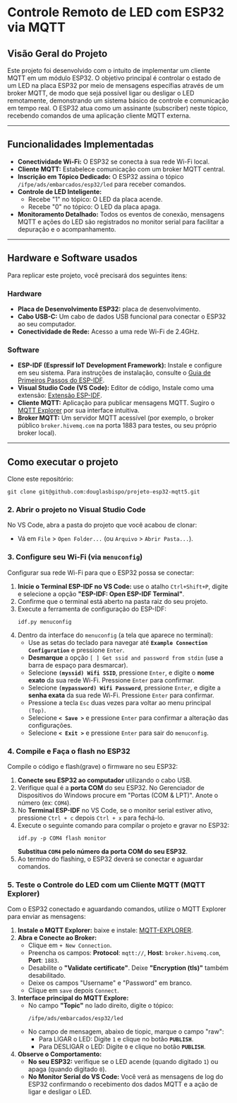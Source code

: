 # Controle Remoto de LED com ESP32 via MQTT

## Visão Geral do Projeto

Este projeto foi desenvolvido com o intuito de implementar um cliente MQTT em um módulo ESP32. O objetivo principal é controlar o estado de um LED na placa ESP32 por meio de mensagens específias através de um broker MQTT, de modo que sejá possível ligar ou desligar o LED remotamente, demonstrando um sistema básico de controle e comunicação em tempo real. O ESP32 atua como um assinante (subscriber) neste tópico, recebendo comandos de uma aplicação cliente MQTT externa.

*** 

## Funcionalidades Implementadas

* **Conectividade Wi-Fi:** O ESP32 se conecta à sua rede Wi-Fi local.
* **Cliente MQTT:** Estabelece comunicação com um broker MQTT central.
* **Inscrição em Tópico Dedicado:** O ESP32 assina o tópico `/ifpe/ads/embarcados/esp32/led` para receber comandos.
* **Controle de LED Inteligente:**
    * Recebe "1" no tópico: O LED da placa acende.
    * Recebe "0" no tópico: O LED da placa apaga.
* **Monitoramento Detalhado:** Todos os eventos de conexão, mensagens MQTT e ações do LED são registrados no monitor serial para facilitar a depuração e o acompanhamento.

***

## Hardware e Software usados

Para replicar este projeto, você precisará dos seguintes itens:

### Hardware

* **Placa de Desenvolvimento ESP32:** placa de desenvolvimento.
* **Cabo USB-C:** Um cabo de dados USB funcional para conectar o ESP32 ao seu computador.
* **Conectividade de Rede:** Acesso a uma rede Wi-Fi de 2.4GHz.

### Software

* **ESP-IDF (Espressif IoT Development Framework):** Instale e configure em seu sistema. Para instruções de instalação, consulte o [Guia de Primeiros Passos do ESP-IDF](https://docs.espressif.com/projects/esp-idf/en/stable/esp32/get-started/index.html).
* **Visual Studio Code (VS Code):** Editor de código, Instale como uma extensão: [Extensão ESP-IDF](https://github.com/espressif/vscode-esp-idf-extension).
* **Cliente MQTT:** Aplicação para publicar mensagens MQTT. Sugiro o [MQTT Explorer](https://mqtt-explorer.com/) por sua interface intuitiva.
* **Broker MQTT:** Um servidor MQTT acessível (por exemplo, o broker público `broker.hivemq.com` na porta 1883 para testes, ou seu próprio broker local).

***

## Como executar o projeto

Clone este repositório:

```
git clone git@github.com:douglasbispo/projeto-esp32-mqtt5.git
```

### 2. Abrir o projeto no Visual Studio Code

No VS Code, abra a pasta do projeto que você acabou de clonar:

* Vá em `File` > `Open Folder...` (ou `Arquivo` > `Abrir Pasta...`).

### 3. Configure seu Wi-Fi (via `menuconfig`)

Configurar sua rede Wi-Fi para que o ESP32 possa se conectar:

1.  **Inicie o Terminal ESP-IDF no VS Code:** use o atalho `Ctrl+Shift+P`, digite e selecione a opção **"ESP-IDF: Open ESP-IDF Terminal"**.
2.  Confirme que o terminal está aberto na pasta raiz do seu projeto.
3.  Execute a ferramenta de configuração do ESP-IDF:
    ```
    idf.py menuconfig
    ```
4.  Dentro da interface do `menuconfig` (a tela que aparece no terminal):
    * Use as setas do teclado para navegar até **`Example Connection Configuration`** e pressione `Enter`.
    * **Desmarque** a opção `[ ] Get ssid and password from stdin` (use a barra de espaço para desmarcar).
    * Selecione **`(myssid) Wifi SSID`**, pressione `Enter`, e digite o **nome exato** da sua rede Wi-Fi. Pressione `Enter` para confirmar.
    * Selecione **`(mypassword) Wifi Password`**, pressione `Enter`, e digite a **senha exata** da sua rede Wi-Fi. Pressione `Enter` para confirmar.
    * Pressione a tecla `Esc` duas vezes para voltar ao menu principal `(Top)`.
    * Selecione **`< Save >`** e pressione `Enter` para confirmar a alteração das configurações.
    * Selecione **`< Exit >`** e pressione `Enter` para sair do `menuconfig`.

### 4. Compile e Faça o flash no ESP32

Compile o código e flash(grave) o firmware no seu ESP32:

1.  **Conecte seu ESP32 ao computador** utilizando o cabo USB.
2.  Verifique qual é a **porta COM** do seu ESP32. No Gerenciador de Dispositivos do Windows procure em "Portas (COM & LPT)". Anote o número (ex: `COM4`).
3.  No **Terminal ESP-IDF** no VS Code, se o monitor serial estiver ativo, pressione `Ctrl + c` depois `Ctrl + x` para fechá-lo.
4.  Execute o seguinte comando para compilar o projeto e gravar no ESP32:
    ```
    idf.py -p COM4 flash monitor
    ```
    **Substitua `COM4` pelo número da porta COM do seu ESP32**.
5.  Ao termino do flashing, o ESP32 deverá se conectar e aguardar comandos.

### 5. Teste o Controle do LED com um Cliente MQTT (MQTT Explorer)

Com o ESP32 conectado e aguardando comandos, utilize o MQTT Explorer para enviar as mensagens:

1.  **Instale o MQTT Explorer:** baixe e instale: [MQTT-EXPLORER](https://mqtt-explorer.com/).
2.  **Abra e Conecte ao Broker:**
    * Clique em `+ New Connection`.
    * Preencha os campos: **Protocol**: `mqtt://`, **Host**: `broker.hivemq.com`, **Port**: `1883`.
    * Desabilite o **"Validate certificate"**. Deixe **"Encryption (tls)"** também desabilitado.
    * Deixe os campos "Username" e "Password" em branco.
    * Clique em `save` depois `Connect`.
3.  **Interface principal do MQTT Explore:**
    * No campo **"Topic"** no lado direito, digite o tópico:
        ```
        /ifpe/ads/embarcados/esp32/led
        ```
    * No campo de mensagem, abaixo de tiopic, marque o campo "raw":
        * Para LIGAR o LED: Digite `1` e clique no botão **`PUBLISH`**.
        * Para DESLIGAR o LED: Digite `0` e clique no botão **`PUBLISH`**.
4.  **Observe o Comportamento:**
    * **No seu ESP32:** verifique se o LED acende (quando digitado `1`) ou apaga (quando digitado `0`).
    * **No Monitor Serial do VS Code:** Você verá as mensagens de log do ESP32 confirmando o recebimento dos dados MQTT e a ação de ligar e desligar o LED.
